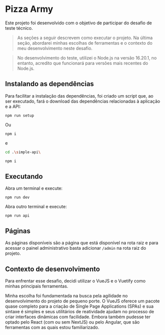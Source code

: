 # Pizza Army

Este projeto foi desenvolvido com o objetivo de participar do desafio de teste técnico.

> As seções a seguir descrevem como executar o projeto. Na última seção, abordarei minhas escolhas de ferramentas e o contexto do meu desenvolvimento neste desafio.

> No desenvolvimento do teste, utilizei o Node.js na versão 16.20.1, no entanto, acredito que funcionará para versões mais recentes do Node.js.

## Instalando as dependências

Para facilitar a instalação das dependências, foi criado um script que, ao ser executado, fará o download das dependências relacionadas à aplicação e a API:

```
npm run setup
```

Ou

```
npm i
```

e

```bash
cd .\simple-api\
```

```bash
npm i
```

## Executando

Abra um terminal e execute:

```
npm run dev
```

Abra outro terminal e execute:

```
npm run api
```

## Páginas

As páginas disponíveis são a página que está disponível na rota raiz e para acessar o painel administrativo basta adicionar `/admin` na rota raiz do projeto.

## Contexto de desenvolvimento

Para enfrentar esse desafio, decidi utilizar o VueJS e o Vuetify como minhas principais ferramentas.

Minha escolha foi fundamentada na busca pela agilidade no desenvolvimento do projeto de pequeno porte. O VueJS oferece um pacote quase completo para a criação de Single Page Applications (SPAs) e sua sintaxe é simples e seus utilitários de reatividade ajudam no processo de criar interfaces dinâmicas com facilidade. Embora também pudesse ter optado pelo React (com ou sem NextJS) ou pelo Angular, que são ferramentas com as quais estou familiarizado.
